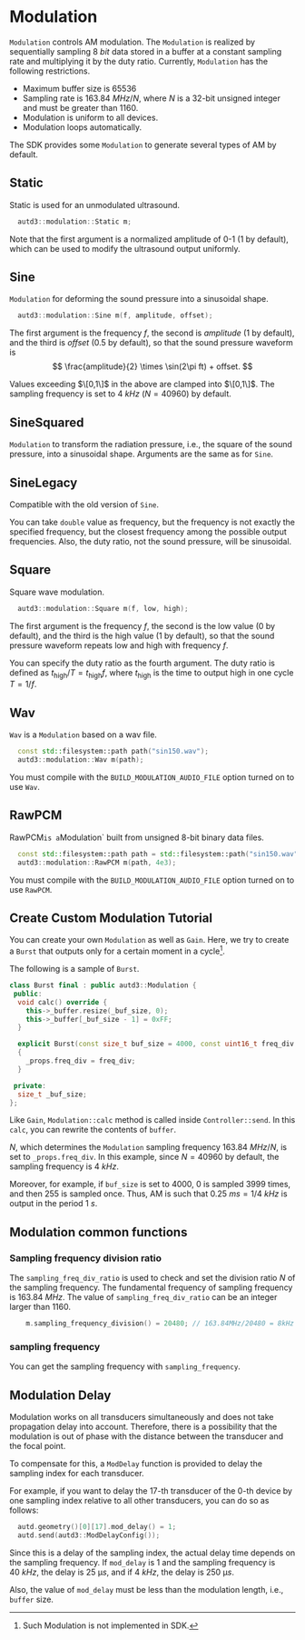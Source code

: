 # Modulation

`Modulation` controls AM modulation.
The `Modulation` is realized by sequentially sampling $\SI{8}{bit}$ data stored in a buffer at a constant sampling rate and multiplying it by the duty ratio.
Currently, `Modulation` has the following restrictions.

* Maximum buffer size is 65536
* Sampling rate is $\SI{163.84}{MHz}/N$, where $N$ is a 32-bit unsigned integer and must be greater than $1160$.
* Modulation is uniform to all devices.
* Modulation loops automatically.

The SDK provides some `Modulation` to generate several types of AM by default.

## Static

Static is used for an unmodulated ultrasound.

```cpp
  autd3::modulation::Static m;
```

Note that the first argument is a normalized amplitude of 0-1 (1 by default), which can be used to modify the ultrasound output uniformly.

## Sine

`Modulation` for deforming the sound pressure into a sinusoidal shape.

```cpp
  autd3::modulation::Sine m(f, amplitude, offset); 
```

The first argument is the frequency $f$, the second is $amplitude$ (1 by default), and the third is $offset$ (0.5 by default), so that the sound pressure waveform is
$$
    \frac{amplitude}{2} \times \sin(2\pi ft) + offset.
$$

Values exceeding $\[0,1\]$ in the above are clamped into $\[0,1\]$.
The sampling frequency is set to $\SI{4}{kHz}$ ($N=40960$) by default.

## SineSquared

`Modulation` to transform the radiation pressure, i.e., the square of the sound pressure, into a sinusoidal shape.
Arguments are the same as for `Sine`.

## SineLegacy

Compatible with the old version of `Sine`.

You can take `double` value as frequency, but the frequency is not exactly the specified frequency, but the closest frequency among the possible output frequencies.
Also, the duty ratio, not the sound pressure, will be sinusoidal.

## Square

Square wave modulation.

```cpp
  autd3::modulation::Square m(f, low, high); 
```

The first argument is the frequency $f$, the second is the low value (0 by default), and the third is the high value (1 by default), so that the sound pressure waveform repeats low and high with frequency $f$.

You can specify the duty ratio as the fourth argument.
The duty ratio is defined as $t_\text{high}/T = t_\text{high}f$, where $t_\text{high}$ is the time to output high in one cycle $T=1/f$.

## Wav

`Wav` is a `Modulation` based on a wav file.

```cpp
  const std::filesystem::path path("sin150.wav");
  autd3::modulation::Wav m(path);
```

You must compile with the `BUILD_MODULATION_AUDIO_FILE` option turned on to use `Wav`.

## RawPCM

RawPCM` is a `Modulation` built from unsigned 8-bit binary data files.

```cpp
  const std::filesystem::path path = std::filesystem::path("sin150.wav");
  autd3::modulation::RawPCM m(path, 4e3);
```

You must compile with the `BUILD_MODULATION_AUDIO_FILE` option turned on to use `RawPCM`.

## Create Custom Modulation Tutorial

You can create your own `Modulation` as well as `Gain`.
Here, we try to create a `Burst` that outputs only for a certain moment in a cycle[^fn_burst].

The following is a sample of `Burst`.
```cpp
class Burst final : public autd3::Modulation {
 public:
  void calc() override {
    this->_buffer.resize(_buf_size, 0);
    this->_buffer[_buf_size - 1] = 0xFF;
  }

  explicit Burst(const size_t buf_size = 4000, const uint16_t freq_div = 40960) noexcept : _buf_size(buf_size) 
  {
    _props.freq_div = freq_div;
  }

 private:
  size_t _buf_size;
};
```

Like `Gain`, `Modulation::calc` method is called inside `Controller::send`.
In this `calc`, you can rewrite the contents of `buffer`.

$N$, which determines the `Modulation` sampling frequency $\SI{163.84}{MHz}/N$, is set to `_props.freq_div`.
In this example, since $N=40960$ by default, the sampling frequency is $\SI{4}{kHz}$.

Moreover, for example, if `buf_size` is set to 4000, $0$ is sampled $3999$ times, and then $255$ is sampled once.
Thus, AM is such that $\SI{0.25}{ms}=1/\SI{4}{kHz}$ is output in the period $\SI{1}{s}$.

## Modulation common functions

### Sampling frequency division ratio

The `sampling_freq_div_ratio` is used to check and set the division ratio $N$ of the sampling frequency.
The fundamental frequency of sampling frequency is $\SI{163.84}{MHz}$.
The value of `sampling_freq_div_ratio` can be an integer larger than 1160.

```cpp
    m.sampling_frequency_division() = 20480; // 163.84MHz/20480 = 8kHz
```

### sampling frequency

You can get the sampling frequency with `sampling_frequency`.

## Modulation Delay

Modulation works on all transducers simultaneously and does not take propagation delay into account.
Therefore, there is a possibility that the modulation is out of phase with the distance between the transducer and the focal point.

To compensate for this, a `ModDelay` function is provided to delay the sampling index for each transducer.

For example, if you want to delay the $17$-th transducer of the $0$-th device by one sampling index relative to all other transducers, you can do so as follows:

```cpp
  autd.geometry()[0][17].mod_delay() = 1;
  autd.send(autd3::ModDelayConfig());
```

Since this is a delay of the sampling index, the actual delay time depends on the sampling frequency.
If `mod_delay` is $1$ and the sampling frequency is $\SI{40}{kHz}$, the delay is $\SI{25}{\text{μ}s}$, and if $\SI{4}{kHz}$, the delay is $\SI{250}{\text{μ}s}$.

Also, the value of `mod_delay` must be less than the modulation length, i.e., `buffer` size.

[^fn_burst]: Such Modulation is not implemented in SDK.

